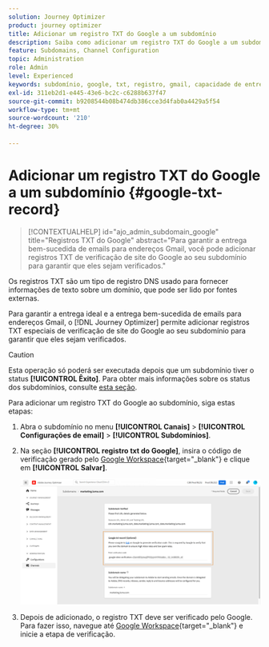 ```yaml
---
solution: Journey Optimizer
product: journey optimizer
title: Adicionar um registro TXT do Google a um subdomínio
description: Saiba como adicionar um registro TXT do Google a um subdomínio
feature: Subdomains, Channel Configuration
topic: Administration
role: Admin
level: Experienced
keywords: subdomínio, google, txt, registro, gmail, capacidade de entrega
exl-id: 311eb2d1-e445-43e6-bc2c-c6288b637f47
source-git-commit: b9208544b08b474db386cce3d4fab0a4429a5f54
workflow-type: tm+mt
source-wordcount: '210'
ht-degree: 30%

---
```


# Adicionar um registro TXT do Google a um subdomínio {#google-txt-record}

>[!CONTEXTUALHELP]
>id="ajo_admin_subdomain_google"
>title="Registros TXT do Google"
>abstract="Para garantir a entrega bem-sucedida de emails para endereços Gmail, você pode adicionar registros TXT de verificação de site do Google ao seu subdomínio para garantir que eles sejam verificados."

Os registros TXT são um tipo de registro DNS usado para fornecer informações de texto sobre um domínio, que pode ser lido por fontes externas.

Para garantir a entrega ideal e a entrega bem-sucedida de emails para endereços Gmail, o [!DNL Journey Optimizer] permite adicionar registros TXT especiais de verificação de site do Google ao seu subdomínio para garantir que eles sejam verificados.

>[!CAUTION]
>
> Esta operação só poderá ser executada depois que um subdomínio tiver o status **[!UICONTROL Êxito]**. Para obter mais informações sobre os status dos subdomínios, consulte [esta seção](about-subdomain-delegation.md#access-delegated-subdomains).

Para adicionar um registro TXT do Google ao subdomínio, siga estas etapas:

1. Abra o subdomínio no menu **[!UICONTROL Canais]** > **[!UICONTROL Configurações de email]** > **[!UICONTROL Subdomínios]**.

1. Na seção **[!UICONTROL registro txt do Google]**, insira o código de verificação gerado pelo [Google Workspace](https://support.google.com/a/answer/183895){target="_blank"}<!--G Suite Admin tools--> e clique em **[!UICONTROL Salvar]**.

   ![](assets/subdomain-google-txt.png)

1. Depois de adicionado, o registro TXT deve ser verificado pelo Google. Para fazer isso, navegue até [Google Workspace](https://support.google.com/a/answer/183895){target="_blank"}<!--G Suite Admin tools--> e inicie a etapa de verificação.
